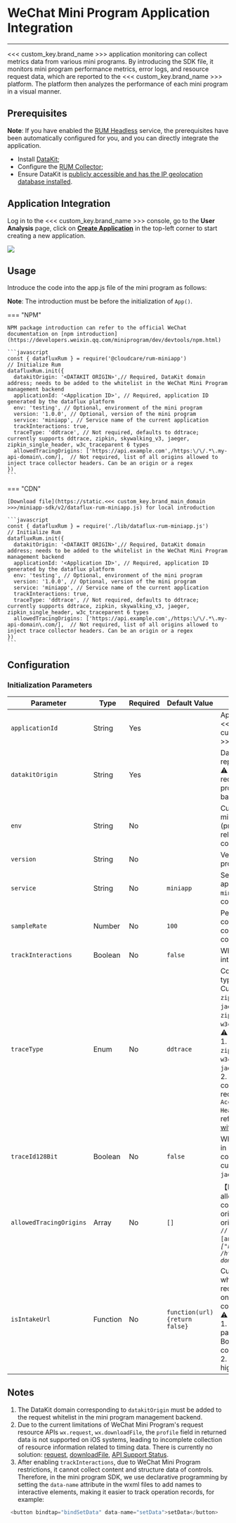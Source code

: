 # WeChat Mini Program Application Integration
---

<<< custom_key.brand_name >>> application monitoring can collect metrics data from various mini programs. By introducing the SDK file, it monitors mini program performance metrics, error logs, and resource request data, which are reported to the <<< custom_key.brand_name >>> platform. The platform then analyzes the performance of each mini program in a visual manner.

## Prerequisites

**Note**: If you have enabled the [RUM Headless](../../dataflux-func/headless.md) service, the prerequisites have been automatically configured for you, and you can directly integrate the application.

- Install [DataKit](../../datakit/datakit-install.md);
- Configure the [RUM Collector](../../integrations/rum.md);
- Ensure DataKit is [publicly accessible and has the IP geolocation database installed](../../datakit/datakit-tools-how-to.md#install-ipdb).

## Application Integration

Log in to the <<< custom_key.brand_name >>> console, go to the **User Analysis** page, click on **[Create Application](../index.md#create)** in the top-left corner to start creating a new application.

![](../img/6.rum_miniapp.png)

## Usage

Introduce the code into the app.js file of the mini program as follows:

**Note**: The introduction must be before the initialization of `App()`.

=== "NPM"

	NPM package introduction can refer to the official WeChat documentation on [npm introduction](https://developers.weixin.qq.com/miniprogram/dev/devtools/npm.html)
	
	```javascript
    const { datafluxRum } = require('@cloudcare/rum-miniapp')
    // Initialize Rum
    datafluxRum.init({
      datakitOrigin: '<DATAKIT ORIGIN>',// Required, DataKit domain address; needs to be added to the whitelist in the WeChat Mini Program management backend
      applicationId: '<Application ID>', // Required, application ID generated by the dataflux platform
      env: 'testing', // Optional, environment of the mini program
      version: '1.0.0', // Optional, version of the mini program
      service: 'miniapp', // Service name of the current application
      trackInteractions: true,
      traceType: 'ddtrace', // Not required, defaults to ddtrace; currently supports ddtrace, zipkin, skywalking_v3, jaeger, zipkin_single_header, w3c_traceparent 6 types
      allowedTracingOrigins: ['https://api.example.com',/https:\/\/.*\.my-api-domain\.com/],  // Not required, list of all origins allowed to inject trace collector headers. Can be an origin or a regex
    })
	```

=== "CDN"

	[Download file](https://static.<<< custom_key.brand_main_domain >>>/miniapp-sdk/v2/dataflux-rum-miniapp.js) for local introduction
	
	```javascript
    const { datafluxRum } = require('./lib/dataflux-rum-miniapp.js')
    // Initialize Rum
    datafluxRum.init({
      datakitOrigin: '<DATAKIT ORIGIN>',// Required, DataKit domain address; needs to be added to the whitelist in the WeChat Mini Program management backend
      applicationId: '<Application ID>', // Required, application ID generated by the dataflux platform
      env: 'testing', // Optional, environment of the mini program
      version: '1.0.0', // Optional, version of the mini program
      service: 'miniapp', // Service name of the current application
      trackInteractions: true,
      traceType: 'ddtrace', // Not required, defaults to ddtrace; currently supports ddtrace, zipkin, skywalking_v3, jaeger, zipkin_single_header, w3c_traceparent 6 types
      allowedTracingOrigins: ['https://api.example.com',/https:\/\/.*\.my-api-domain\.com/],  // Not required, list of all origins allowed to inject trace collector headers. Can be an origin or a regex
    })
	```

## Configuration

### Initialization Parameters

| Parameter                       | Type   | Required | Default Value | Description                                                                 |
| ------------------------------- | ------ | -------- | ------------- | --------------------------------------------------------------------------- |
| `applicationId`                 | String | Yes      |               | Application ID created from <<< custom_key.brand_name >>>.                  |
| `datakitOrigin`                 | String | Yes      |               | DataKit Origin for data reporting;<br/>:warning: Must be added to the request whitelist in the mini program management backend. |
| `env`                           | String | No       |               | Current environment of the mini program, such as prod (production), gray (gray release), pre (pre-release), common (daily), local (local). |
| `version`                       | String | No       |               | Version number of the mini program.                                         |
| `service`                       | String | No       | `miniapp`     | Service name of the current application, default is `miniapp`, supports custom configuration. |
| `sampleRate`                    | Number | No       | `100`         | Percentage of metrics data collection: `100` means full collection, `0` means no collection. |
| `trackInteractions`             | Boolean| No       | `false`       | Whether to enable user interaction tracking.                                |
| `traceType`                     | Enum   | No       | `ddtrace`     | Configuration for tracing tool type, defaults to `ddtrace`. Currently supports `ddtrace`, `zipkin`, `skywalking_v3`, `jaeger`, `zipkin_single_header`, `w3c_traceparent` 6 types.<br>:warning:<br>1. `opentelemetry` supports `zipkin_single_header`, `w3c_traceparent`, `zipkin`, `jaeger` 4 types.<br>2. Configuring corresponding `traceType` requires setting different `Access-Control-Allow-Headers` for the API service, refer to [How APM Connects with RUM](../../application-performance-monitoring/collection/connect-web-app.md). |
| `traceId128Bit`                 | Boolean| No       | `false`       | Whether to generate `traceID` in 128-bit format, corresponding to `traceType`, currently supports `zipkin`, `jaeger`. |
| `allowedTracingOrigins`         | Array  | No       | `[]`          | 【New】List of all origins allowed to inject `ddtrace` collector headers. Can be an origin or a regex, origin:`protocol (including: //), domain (or IP address)[and port]`. *Example: `["https://api.example.com", /https:\\/\\/.*\\.my-api-domain\\.com/]`* |
| `isIntakeUrl`                   | Function| No       | `function(url) {return false}` | Custom method to determine whether to collect data for requested resources based on URL. Returns `false` to collect, `true` not to collect.<br>:warning:<br>1. The return value of this parameter method must be Boolean, otherwise it is considered invalid.<br>2. Requires version 2.1.10 or higher. |

## Notes

1. The DataKit domain corresponding to `datakitOrigin` must be added to the request whitelist in the mini program management backend.
1. Due to the current limitations of WeChat Mini Program's request resource APIs `wx.request`, `wx.downloadFile`, the `profile` field in returned data is not supported on iOS systems, leading to incomplete collection of resource information related to timing data. There is currently no solution: [request](https://developers.weixin.qq.com/miniprogram/dev/api/network/request/wx.request.html), [downloadFile](https://developers.weixin.qq.com/miniprogram/dev/api/network/download/wx.downloadFile.html), [API Support Status](https://developers.weixin.qq.com/community/develop/doc/000ecaa8b580c80601cac8e6f56000?highLine=%2520request%2520profile).
1. After enabling `trackInteractions`, due to WeChat Mini Program restrictions, it cannot collect content and structure data of controls. Therefore, in the mini program SDK, we use declarative programming by setting the `data-name` attribute in the wxml files to add names to interactive elements, making it easier to track operation records, for example:

```javascript
 <button bindtap="bindSetData" data-name="setData">setData</button>
```